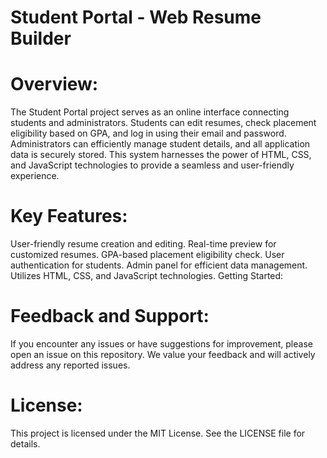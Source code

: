  # Student Portal - Web Resume Builder

# Overview:
The Student Portal project serves as an online interface connecting students and administrators. Students can edit resumes, check placement eligibility based on GPA, and log in using their email and password. Administrators can efficiently manage student details, and all application data is securely stored. This system harnesses the power of HTML, CSS, and JavaScript technologies to provide a seamless and user-friendly experience.

# Key Features:

User-friendly resume creation and editing.
Real-time preview for customized resumes.
GPA-based placement eligibility check.
User authentication for students.
Admin panel for efficient data management.
Utilizes HTML, CSS, and JavaScript technologies.
Getting Started:



# Feedback and Support:
If you encounter any issues or have suggestions for improvement, please open an issue on this repository. We value your feedback and will actively address any reported issues.

# License:
This project is licensed under the MIT License. See the LICENSE file for details.
